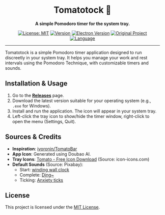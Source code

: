 <div align="center">

# Tomatotock 🍅

**A simple Pomodoro timer for the system tray.**

[![License: MIT](https://img.shields.io/badge/License-MIT-yellow.svg)](https://opensource.org/licenses/MIT)
[![Version](https://img.shields.io/github/package-json/v/YOUR_GITHUB_USERNAME/tomatotock)](https://github.com/YOUR_GITHUB_USERNAME/tomatotock/releases) <!-- Updated Repo Link -->
[![Electron Version](https://img.shields.io/badge/electron-^22.3.27-blue.svg)](https://www.electronjs.org/)
[![Original Project](https://img.shields.io/badge/Based%20On-ivoronin/TomatoBar-orange)](https://github.com/ivoronin/TomatoBar)
[![Language](https://img.shields.io/badge/language-English%20%7C%20%E4%B8%AD%E6%96%87-blue)](README.zh.md) <!-- Corrected link to README.zh.md -->

</div>

---

Tomatotock is a simple Pomodoro timer application designed to run discreetly in your system tray. It helps you manage your work and rest intervals using the Pomodoro Technique, with customizable timers and sounds.

## Installation & Usage

1.  Go to the [**Releases**](https://github.com/YOUR_GITHUB_USERNAME/tomatotock/releases) page.
2.  Download the latest version suitable for your operating system (e.g., `.exe` for Windows).
3.  Install and run the application. The icon will appear in your system tray.
4.  Left-click the tray icon to show/hide the timer window, right-click to open the menu (Settings, Quit).

## Sources & Credits

*   **Inspiration**: [ivoronin/TomatoBar](https://github.com/ivoronin/TomatoBar)
*   **App Icon**: Generated using Doubao AI.
*   **Tray Icons**: [Tomato - Free Icon Download](https://icon-icons.com/icon/tomato/100803) (Source: icon-icons.com)
*   **Default Sounds** (Source: Pixabay):
    *   Start: [winding wall clock](https://pixabay.com/sound-effects/winding-wall-clock-66230/)
    *   Complete: [Ding~](https://pixabay.com/sound-effects/ding-126626/)
    *   Ticking: [Anxiety ticks](https://pixabay.com/sound-effects/anxiety-ticks-247694/)

## License

This project is licensed under the [MIT License](LICENSE).
